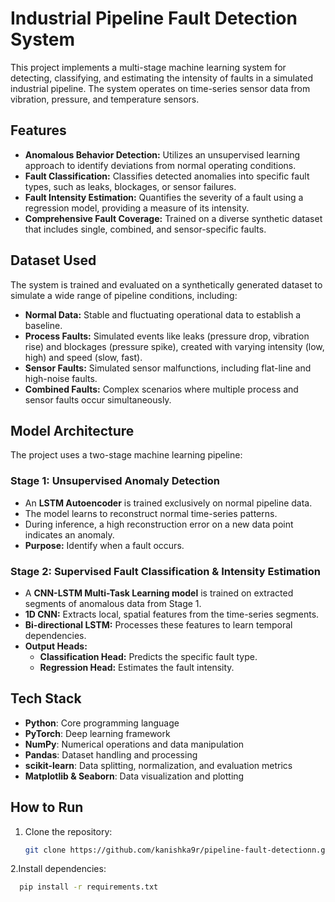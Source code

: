 # Industrial Pipeline Fault Detection System

This project implements a multi-stage machine learning system for detecting, classifying, and estimating the intensity of faults in a simulated industrial pipeline. The system operates on time-series sensor data from vibration, pressure, and temperature sensors.

## Features

- **Anomalous Behavior Detection:** Utilizes an unsupervised learning approach to identify deviations from normal operating conditions.  
- **Fault Classification:** Classifies detected anomalies into specific fault types, such as leaks, blockages, or sensor failures.  
- **Fault Intensity Estimation:** Quantifies the severity of a fault using a regression model, providing a measure of its intensity.  
- **Comprehensive Fault Coverage:** Trained on a diverse synthetic dataset that includes single, combined, and sensor-specific faults.  

## Dataset Used

The system is trained and evaluated on a synthetically generated dataset to simulate a wide range of pipeline conditions, including:

- **Normal Data:** Stable and fluctuating operational data to establish a baseline.  
- **Process Faults:** Simulated events like leaks (pressure drop, vibration rise) and blockages (pressure spike), created with varying intensity (low, high) and speed (slow, fast).  
- **Sensor Faults:** Simulated sensor malfunctions, including flat-line and high-noise faults.  
- **Combined Faults:** Complex scenarios where multiple process and sensor faults occur simultaneously.  

## Model Architecture

The project uses a two-stage machine learning pipeline:

### Stage 1: Unsupervised Anomaly Detection
- An **LSTM Autoencoder** is trained exclusively on normal pipeline data.  
- The model learns to reconstruct normal time-series patterns.  
- During inference, a high reconstruction error on a new data point indicates an anomaly.  
- **Purpose:** Identify when a fault occurs.

### Stage 2: Supervised Fault Classification & Intensity Estimation
- A **CNN-LSTM Multi-Task Learning model** is trained on extracted segments of anomalous data from Stage 1.  
- **1D CNN:** Extracts local, spatial features from the time-series segments.  
- **Bi-directional LSTM:** Processes these features to learn temporal dependencies.  
- **Output Heads:**  
  - **Classification Head:** Predicts the specific fault type.  
  - **Regression Head:** Estimates the fault intensity.  

## Tech Stack

- **Python**: Core programming language  
- **PyTorch**: Deep learning framework  
- **NumPy**: Numerical operations and data manipulation  
- **Pandas**: Dataset handling and processing  
- **scikit-learn**: Data splitting, normalization, and evaluation metrics  
- **Matplotlib & Seaborn**: Data visualization and plotting  

## How to Run

1. Clone the repository:  
   ```bash
   git clone https://github.com/kanishka9r/pipeline-fault-detectionn.git
2.Install dependencies:
 ```bash
   pip install -r requirements.txt
  

